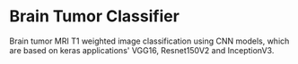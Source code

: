 # Brain Tumor Classifier
Brain tumor MRI T1 weighted image classification using CNN models, which are based on keras applications' VGG16, Resnet150V2 and InceptionV3.
